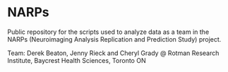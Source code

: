 # NARPs
Public repository for the scripts used to analyze data as a team in the NARPs (Neuroimaging Analysis Replication and Prediction Study) project.

Team: Derek Beaton, Jenny Rieck and Cheryl Grady @ Rotman Research Institute, Baycrest Health Sciences, Toronto ON
